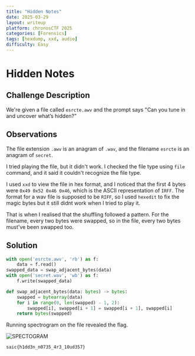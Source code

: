 ```yaml
---
title: "Hidden Notes"
date: 2025-03-29
layout: writeup
platform: chronosCTF 2025
categories: [Forensics]
tags: [hexdump, xxd, audio]
difficulty: Easy
---
```


# Hidden Notes

## Challenge Description

We're given a file called `esrcte.awv` and the prompt says "Can you tune in and uncover what’s hidden?"

## Observations

The file extension `.awv` is an anagram of `.wav`, and the filename `esrcte` is an anagram of `secret`.

I tried playing the file, but it didn't work.
I checked the file type using `file` command, and it said it couldn't recognize the file type.

I used `xxd` to view the file in hex format, and I noticed that the first 4 bytes were `0x49 0x52 0x46 0x46`, which is the ASCII representation of `IRFF`.
The format for a wav file is supposed to be `RIFF`, so I used `hexedit` to fix the magic bytes but it still didnt work when I tried to play it.

That is when I realised that the shuffling followed a pattern.
For the filename, every two bytes were swapped, so in the file, every two bytes must've been swapped too.

## Solution

```python
with open('esrcte.awv', 'rb') as f:
    data = f.read()
swapped_data = swap_adjacent_bytes(data)
with open('secret.wav', 'wb') as f:
    f.write(swapped_data)

def swap_adjacent_bytes(data: bytes) -> bytes:
    swapped = bytearray(data)
    for i in range(0, len(swapped) - 1, 2):
        swapped[i], swapped[i + 1] = swapped[i + 1], swapped[i]
    return bytes(swapped)
```

Running spectrogram on the file revealed the flag.

<img src="{{ 'assets/images/hidden-notes/spectrogram.png' | relative_url }}" alt="SPECTOGRAM"/>

`saic{h1dd3n_n0735_4r3_10ud357}`
